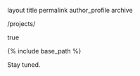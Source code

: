 layout 	title 	permalink 	author_profile
archive
	
	
/projects/
	
true

{% include base_path %}

Stay tuned.
